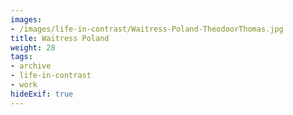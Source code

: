 ```yaml
---
images:
- /images/life-in-contrast/Waitress-Poland-TheodoorThomas.jpg
title: Waitress Poland
weight: 28
tags:
- archive
- life-in-contrast
- work
hideExif: true
---
```

